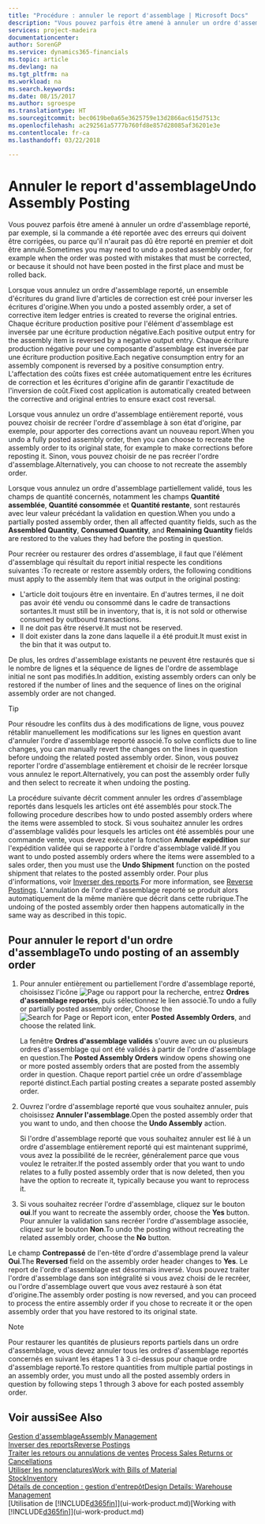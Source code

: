 ```yaml
---
title: "Procédure : annuler le report d'assemblage | Microsoft Docs"
description: "Vous pouvez parfois être amené à annuler un ordre d'assemblage reporté, par exemple, si la commande a été reportée avec des erreurs qui doivent être corrigées, ou parce qu'il n'aurait pas dû être reporté en premier et doit être annulé."
services: project-madeira
documentationcenter: 
author: SorenGP
ms.service: dynamics365-financials
ms.topic: article
ms.devlang: na
ms.tgt_pltfrm: na
ms.workload: na
ms.search.keywords: 
ms.date: 08/15/2017
ms.author: sgroespe
ms.translationtype: HT
ms.sourcegitcommit: bec0619be0a65e3625759e13d2866ac615d7513c
ms.openlocfilehash: ac292561a5777b760fd8e857d28085af36201e3e
ms.contentlocale: fr-ca
ms.lasthandoff: 03/22/2018

---
```

# <a name="undo-assembly-posting"></a><span data-ttu-id="c22a2-103">Annuler le report d'assemblage</span><span class="sxs-lookup"><span data-stu-id="c22a2-103">Undo Assembly Posting</span></span>
<span data-ttu-id="c22a2-104">Vous pouvez parfois être amené à annuler un ordre d'assemblage reporté, par exemple, si la commande a été reportée avec des erreurs qui doivent être corrigées, ou parce qu'il n'aurait pas dû être reporté en premier et doit être annulé.</span><span class="sxs-lookup"><span data-stu-id="c22a2-104">Sometimes you may need to undo a posted assembly order, for example when the order was posted with mistakes that must be corrected, or because it should not have been posted in the first place and must be rolled back.</span></span>

<span data-ttu-id="c22a2-105">Lorsque vous annulez un ordre d'assemblage reporté, un ensemble d'écritures du grand livre d'articles de correction est créé pour inverser les écritures d'origine.</span><span class="sxs-lookup"><span data-stu-id="c22a2-105">When you undo a posted assembly order, a set of corrective item ledger entries is created to reverse the original entries.</span></span> <span data-ttu-id="c22a2-106">Chaque écriture production positive pour l'élément d'assemblage est inversée par une écriture production négative.</span><span class="sxs-lookup"><span data-stu-id="c22a2-106">Each positive output entry for the assembly item is reversed by a negative output entry.</span></span> <span data-ttu-id="c22a2-107">Chaque écriture production négative pour une composante d'assemblage est inversée par une écriture production positive.</span><span class="sxs-lookup"><span data-stu-id="c22a2-107">Each negative consumption entry for an assembly component is reversed by a positive consumption entry.</span></span> <span data-ttu-id="c22a2-108">L'affectation des coûts fixes est créée automatiquement entre les écritures de correction et les écritures d'origine afin de garantir l'exactitude de l'inversion de coût.</span><span class="sxs-lookup"><span data-stu-id="c22a2-108">Fixed cost application is automatically created between the corrective and original entries to ensure exact cost reversal.</span></span>  

<span data-ttu-id="c22a2-109">Lorsque vous annulez un ordre d'assemblage entièrement reporté, vous pouvez choisir de recréer l'ordre d'assemblage à son état d'origine, par exemple, pour apporter des corrections avant un nouveau report.</span><span class="sxs-lookup"><span data-stu-id="c22a2-109">When you undo a fully posted assembly order, then you can choose to recreate the assembly order to its original state, for example to make corrections before reposting it.</span></span> <span data-ttu-id="c22a2-110">Sinon, vous pouvez choisir de ne pas recréer l'ordre d'assemblage.</span><span class="sxs-lookup"><span data-stu-id="c22a2-110">Alternatively, you can choose to not recreate the assembly order.</span></span>  

<span data-ttu-id="c22a2-111">Lorsque vous annulez un ordre d'assemblage partiellement validé, tous les champs de quantité concernés, notamment les champs **Quantité assemblée**, **Quantité consommée** et **Quantité restante**, sont restaurés avec leur valeur précédant la validation en question.</span><span class="sxs-lookup"><span data-stu-id="c22a2-111">When you undo a partially posted assembly order, then all affected quantity fields, such as the **Assembled Quantity**, **Consumed Quantity**, and **Remaining Quantity** fields are restored to the values they had before the posting in question.</span></span>  

<span data-ttu-id="c22a2-112">Pour recréer ou restaurer des ordres d'assemblage, il faut que l'élément d'assemblage qui résultait du report initial respecte les conditions suivantes :</span><span class="sxs-lookup"><span data-stu-id="c22a2-112">To recreate or restore assembly orders, the following conditions must apply to the assembly item that was output in the original posting:</span></span>  

-   <span data-ttu-id="c22a2-113">L'article doit toujours être en inventaire. En d'autres termes, il ne doit pas avoir été vendu ou consommé dans le cadre de transactions sortantes.</span><span class="sxs-lookup"><span data-stu-id="c22a2-113">It must still be in inventory, that is, it is not sold or otherwise consumed by outbound transactions.</span></span>  
-   <span data-ttu-id="c22a2-114">Il ne doit pas être réservé.</span><span class="sxs-lookup"><span data-stu-id="c22a2-114">It must not be reserved.</span></span>  
-   <span data-ttu-id="c22a2-115">Il doit exister dans la zone dans laquelle il a été produit.</span><span class="sxs-lookup"><span data-stu-id="c22a2-115">It must exist in the bin that it was output to.</span></span>  

<span data-ttu-id="c22a2-116">De plus, les ordres d'assemblage existants ne peuvent être restaurés que si le nombre de lignes et la séquence de lignes de l'ordre de assemblage initial ne sont pas modifiés.</span><span class="sxs-lookup"><span data-stu-id="c22a2-116">In addition, existing assembly orders can only be restored if the number of lines and the sequence of lines on the original assembly order are not changed.</span></span>  

> [!TIP]  
>  <span data-ttu-id="c22a2-117">Pour résoudre les conflits dus à des modifications de ligne, vous pouvez rétablir manuellement les modifications sur les lignes en question avant d'annuler l'ordre d'assemblage reporté associé.</span><span class="sxs-lookup"><span data-stu-id="c22a2-117">To solve conflicts due to line changes, you can manually revert the changes on the lines in question before undoing the related posted assembly order.</span></span> <span data-ttu-id="c22a2-118">Sinon, vous pouvez reporter l'ordre d'assemblage entièrement et choisir de le recréer lorsque vous annulez le report.</span><span class="sxs-lookup"><span data-stu-id="c22a2-118">Alternatively, you can post the assembly order fully and then select to recreate it when undoing the posting.</span></span>  

<span data-ttu-id="c22a2-119">La procédure suivante décrit comment annuler les ordres d'assemblage reportés dans lesquels les articles ont été assemblés pour stock.</span><span class="sxs-lookup"><span data-stu-id="c22a2-119">The following procedure describes how to undo posted assembly orders where the items were assembled to stock.</span></span> <span data-ttu-id="c22a2-120">Si vous souhaitez annuler les ordres d'assemblage validés pour lesquels les articles ont été assemblés pour une commande vente, vous devez exécuter la fonction **Annuler expédition** sur l'expédition validée qui se rapporte à l'ordre d'assemblage validé.</span><span class="sxs-lookup"><span data-stu-id="c22a2-120">If you want to undo posted assembly orders where the items were assembled to a sales order, then you must use the **Undo Shipment** function on the posted shipment that relates to the posted assembly order.</span></span> <span data-ttu-id="c22a2-121">Pour plus d'informations, voir [Inverser des reports](finance-how-reverse-journal-posting.md).</span><span class="sxs-lookup"><span data-stu-id="c22a2-121">For more information, see [Reverse Postings](finance-how-reverse-journal-posting.md).</span></span> <span data-ttu-id="c22a2-122">L'annulation de l'ordre d'assemblage reporté se produit alors automatiquement de la même manière que décrit dans cette rubrique.</span><span class="sxs-lookup"><span data-stu-id="c22a2-122">The undoing of the posted assembly order then happens automatically in the same way as described in this topic.</span></span>  

## <a name="to-undo-posting-of-an-assembly-order"></a><span data-ttu-id="c22a2-123">Pour annuler le report d'un ordre d'assemblage</span><span class="sxs-lookup"><span data-stu-id="c22a2-123">To undo posting of an assembly order</span></span>  
1.  <span data-ttu-id="c22a2-124">Pour annuler entièrement ou partiellement l'ordre d'assemblage reporté, choisissez l'icône ![Page ou rapport pour la recherche](media/ui-search/search_small.png "icône Page ou rapport pour la recherche"), entrez **Ordres d'assemblage reportés**, puis sélectionnez le lien associé.</span><span class="sxs-lookup"><span data-stu-id="c22a2-124">To undo a fully or partially posted assembly order, Choose the ![Search for Page or Report](media/ui-search/search_small.png "Search for Page or Report icon") icon, enter **Posted Assembly Orders**, and choose the related link.</span></span>  

    <span data-ttu-id="c22a2-125">La fenêtre **Ordres d'assemblage validés** s'ouvre avec un ou plusieurs ordres d'assemblage qui ont été validés à partir de l'ordre d'assemblage en question.</span><span class="sxs-lookup"><span data-stu-id="c22a2-125">The **Posted Assembly Orders** window opens showing one or more posted assembly orders that are posted from the assembly order in question.</span></span> <span data-ttu-id="c22a2-126">Chaque report partiel crée un ordre d'assemblage reporté distinct.</span><span class="sxs-lookup"><span data-stu-id="c22a2-126">Each partial posting creates a separate posted assembly order.</span></span>  
2.  <span data-ttu-id="c22a2-127">Ouvrez l'ordre d'assemblage reporté que vous souhaitez annuler, puis choisissez **Annuler l'assemblage**.</span><span class="sxs-lookup"><span data-stu-id="c22a2-127">Open the posted assembly order that you want to undo, and then choose the **Undo Assembly** action.</span></span>  

    <span data-ttu-id="c22a2-128">Si l'ordre d'assemblage reporté que vous souhaitez annuler est lié à un ordre d'assemblage entièrement reporté qui est maintenant supprimé, vous avez la possibilité de le recréer, généralement parce que vous voulez le retraiter.</span><span class="sxs-lookup"><span data-stu-id="c22a2-128">If the posted assembly order that you want to undo relates to a fully posted assembly order that is now deleted, then you have the option to recreate it, typically because you want to reprocess it.</span></span>  
3.  <span data-ttu-id="c22a2-129">Si vous souhaitez recréer l'ordre d'assemblage, cliquez sur le bouton **oui**.</span><span class="sxs-lookup"><span data-stu-id="c22a2-129">If you want to recreate the assembly order, choose the **Yes** button.</span></span> <span data-ttu-id="c22a2-130">Pour annuler la validation sans recréer l'ordre d'assemblage associée, cliquez sur le bouton **Non**.</span><span class="sxs-lookup"><span data-stu-id="c22a2-130">To undo the posting without recreating the related assembly order, choose the **No** button.</span></span>  

<span data-ttu-id="c22a2-131">Le champ **Contrepassé** de l'en\-tête d'ordre d'assemblage prend la valeur **Oui**.</span><span class="sxs-lookup"><span data-stu-id="c22a2-131">The **Reversed** field on the assembly order header changes to **Yes**.</span></span> <span data-ttu-id="c22a2-132">Le report de l'ordre d'assemblage est désormais inversé. Vous pouvez traiter l'ordre d'assemblage dans son intégralité si vous avez choisi de le recréer, ou l'ordre d'assemblage ouvert que vous avez restauré à son état d'origine.</span><span class="sxs-lookup"><span data-stu-id="c22a2-132">The assembly order posting is now reversed, and you can proceed to process the entire assembly order if you chose to recreate it or the open assembly order that you have restored to its original state.</span></span>  

> [!NOTE]  
>  <span data-ttu-id="c22a2-133">Pour restaurer les quantités de plusieurs reports partiels dans un ordre d'assemblage, vous devez annuler tous les ordres d'assemblage reportés concernés en suivant les étapes 1 à 3 ci-dessus pour chaque ordre d'assemblage reporté.</span><span class="sxs-lookup"><span data-stu-id="c22a2-133">To restore quantities from multiple partial postings in an assembly order, you must undo all the posted assembly orders in question by following steps 1 through 3 above for each posted assembly order.</span></span>  

## <a name="see-also"></a><span data-ttu-id="c22a2-134">Voir aussi</span><span class="sxs-lookup"><span data-stu-id="c22a2-134">See Also</span></span>  
[<span data-ttu-id="c22a2-135">Gestion d'assemblage</span><span class="sxs-lookup"><span data-stu-id="c22a2-135">Assembly Management</span></span>](assembly-assemble-items.md)  
[<span data-ttu-id="c22a2-136">Inverser des reports</span><span class="sxs-lookup"><span data-stu-id="c22a2-136">Reverse Postings</span></span>](finance-how-reverse-journal-posting.md)  
<span data-ttu-id="c22a2-137">[Traiter les retours ou annulations de ventes](sales-how-process-sales-returns-cancellations.md)  </span><span class="sxs-lookup"><span data-stu-id="c22a2-137">[Process Sales Returns or Cancellations](sales-how-process-sales-returns-cancellations.md)  </span></span>  
[<span data-ttu-id="c22a2-138">Utiliser les nomenclatures</span><span class="sxs-lookup"><span data-stu-id="c22a2-138">Work with Bills of Material</span></span>](inventory-how-work-BOMs.md)  
[<span data-ttu-id="c22a2-139">Stock</span><span class="sxs-lookup"><span data-stu-id="c22a2-139">Inventory</span></span>](inventory-manage-inventory.md)  
[<span data-ttu-id="c22a2-140">Détails de conception : gestion d'entrepôt</span><span class="sxs-lookup"><span data-stu-id="c22a2-140">Design Details: Warehouse Management</span></span>](design-details-warehouse-management.md)  
<span data-ttu-id="c22a2-141">[Utilisation de [!INCLUDE[d365fin](includes/d365fin_md.md)]](ui-work-product.md)</span><span class="sxs-lookup"><span data-stu-id="c22a2-141">[Working with [!INCLUDE[d365fin](includes/d365fin_md.md)]](ui-work-product.md)</span></span>


